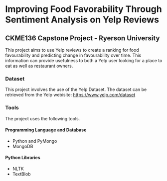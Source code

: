 # Improving Food Favorability Through Sentiment Analysis on Yelp Reviews
## CKME136 Capstone Project - Ryerson University

This project aims to use Yelp reviews to create a ranking for food favourability and predicting change in favourability over time. This information can provide usefulness to both a Yelp user looking for a place to eat as well as restaurant owners.

### Dataset
This project involves the use of the Yelp Dataset. The dataset can be retrieved from the Yelp webisite: https://www.yelp.com/dataset

### Tools
The project uses the following tools.
#### Programming Language and Database
* Python and PyMongo
* MongoDB

#### Python Libraries
* NLTK
* TextBlob
